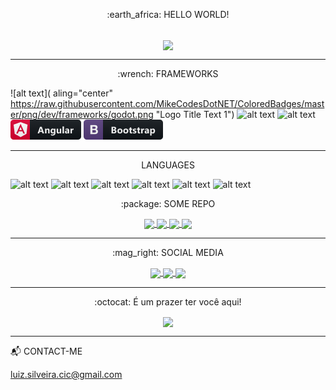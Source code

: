  <p align="center"> :earth_africa: HELLO WORLD! </p>

 <br>
 
<div align="center">
 <a href="https://github.com/Linzer-Cyberheart">
   <img align="center" src="https://github-readme-stats.vercel.app/api?username=linzer-cyberheart&count_private=true&show_icons=true&theme=radical" />
 </a> 
</div>

<hr>

<p align="center"> :wrench: FRAMEWORKS </p>

 ![alt text]( aling="center" https://raw.githubusercontent.com/MikeCodesDotNET/ColoredBadges/master/png/dev/frameworks/godot.png "Logo Title Text 1")
 ![alt text](https://raw.githubusercontent.com/MikeCodesDotNET/ColoredBadges/master/png/dev/frameworks/nodejs.png "Logo Title Text 1")
 ![alt text](https://raw.githubusercontent.com/MikeCodesDotNET/ColoredBadges/master/png/dev/frameworks/react.png "Logo Title Text 1")
 ![alt text](https://raw.githubusercontent.com/MikeCodesDotNET/ColoredBadges/master/png/dev/frameworks/angular.png "Logo Title Text 1")
 ![alt text](https://raw.githubusercontent.com/MikeCodesDotNET/ColoredBadges/master/png/dev/frameworks/bootstrap.png "Logo Title Text 1")

 <hr>
 
 <p align="center"> LANGUAGES </p>
 
![alt text](https://github.com/MikeCodesDotNET/ColoredBadges/blob/master/png/dev/languages/csharp.png "Logo Title Text 1")
![alt text](https://github.com/MikeCodesDotNET/ColoredBadges/blob/master/png/dev/languages/css3.png "Logo Title Text 1")
![alt text](https://github.com/MikeCodesDotNET/ColoredBadges/blob/master/png/dev/languages/html.png "Logo Title Text 1")
![alt text](https://github.com/MikeCodesDotNET/ColoredBadges/blob/master/png/dev/languages/java.png "Logo Title Text 1")
![alt text](https://github.com/MikeCodesDotNET/ColoredBadges/blob/master/png/dev/languages/js.png "Logo Title Text 1")
![alt text](https://github.com/MikeCodesDotNET/ColoredBadges/blob/master/png/dev/languages/python.png "Logo Title Text 1")

 <p align="center"> :package: SOME REPO <p/>
  
<div align="center">
 
  <a href="https://github.com/Linzer-Cyberheart/GODOT-GDScript-Parte-I">
    <img align="center" src="https://github-readme-stats.vercel.app/api/pin/?username=linzer-cyberheart&theme=radical&repo=GODOT-GDScript-Parte-I" />
  </a>

  <a href="https://github.com/Linzer-Cyberheart/GODOT-GDScript-Parte-II">
    <img align="center" src="https://github-readme-stats.vercel.app/api/pin/?username=linzer-cyberheart&theme=radical&repo=GODOT-GDScript-Parte-II" />
  </a>

  <a href="https://github.com/Linzer-Cyberheart/GODOT-GDScript-Parte-III">
    <img align="center" src="https://github-readme-stats.vercel.app/api/pin/?username=linzer-cyberheart&theme=radical&repo=GODOT-GDScript-Parte-III" />
  </a>

  <a href="https://github.com/Linzer-Cyberheart/OKUNO">
    <img align="center" src="https://github-readme-stats.vercel.app/api/pin/?username=linzer-cyberheart&theme=radical&repo=OKUNO" />
  </a>
  
 </div>

 <hr>

  <p align="center"> :mag_right: SOCIAL MEDIA <p/>

<div align="center">
 
  <a href="https://github.com/Linzer-Cyberheart">
    <img align="center" src="https://img.shields.io/badge/-Github-000?style=flat-square&logo=Github&logoColor=white&link=https://github.com/Linzer-Cyberheart" />
  </a>

  <a href="https://github.com/Linzer-Cyberheart">
    <img align="center" src="https://img.shields.io/badge/-LinkedIn-blue?style=flat-square&logo=Linkedin&logoColor=white&link=https://www.linkedin.com/in/luizfernandoss/" />
  </a>

  <a href="https://github.com/Linzer-Cyberheart">
    <img align="center" src="https://img.shields.io/badge/-YouTube-ff0000?style=flat-square&labelColor=ff0000&logo=youtube&logoColor=white&link=https://www.youtube.com/channel/UCKsQt2-ymitctFnlfbxxkHA?view_as=subscriber" />
  </a>
  
 </div>
 
 <hr>
 
 <p align="center"> :octocat: É um prazer ter você aqui! </p>
  
 <div align="center">
  <a align="center" href="http://hits.dwyl.com/Linzer-Cyberheart/GODOT-GDScript-Parte-I">
    <img align="center" src="http://hits.dwyl.com/Linzer-Cyberheart/GODOT-GDScript-Parte-I.svg" />
  </a>
 </div>

 <hr>

 :mailbox_with_mail: CONTACT-ME

 luiz.silveira.cic@gmail.com
